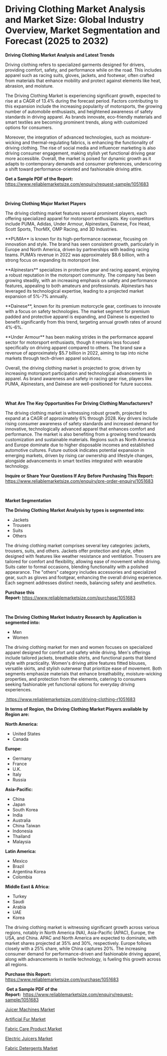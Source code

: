 <p><h1>Driving Clothing Market Analysis and Market Size: Global Industry Overview, Market Segmentation and Forecast (2025 to 2032)</h1></p><p><strong>Driving Clothing Market Analysis and Latest Trends</strong></p>
<p><p>Driving clothing refers to specialized garments designed for drivers, providing comfort, safety, and performance while on the road. This includes apparel such as racing suits, gloves, jackets, and footwear, often crafted from materials that enhance mobility and protect against elements like heat, abrasion, and moisture.</p><p>The Driving Clothing Market is experiencing significant growth, expected to rise at a CAGR of 13.4% during the forecast period. Factors contributing to this expansion include the increasing popularity of motorsports, the growing number of automobile enthusiasts, and heightened awareness of safety standards in driving apparel. As brands innovate, eco-friendly materials and smart textiles are becoming prominent trends, along with customized options for consumers.</p><p>Moreover, the integration of advanced technologies, such as moisture-wicking and thermal-regulating fabrics, is enhancing the functionality of driving clothing. The rise of social media and influencer marketing is also driving consumer engagement, making stylish yet functional driving gear more accessible. Overall, the market is poised for dynamic growth as it adapts to contemporary demands and consumer preferences, underscoring a shift toward performance-oriented and fashionable driving attire.</p></p>
<p><strong>Get a Sample PDF of the Report:&nbsp;</strong> <a href="https://www.reliablemarketsize.com/enquiry/request-sample/1051683?utm_campaign=1845&utm_medium=2&utm_source=Github&utm_content=ia&utm_term=04042025&utm_id=driving-clothing">https://www.reliablemarketsize.com/enquiry/request-sample/1051683</a></p>
<p>&nbsp;</p>
<p><strong>Driving Clothing Major Market Players</strong></p>
<p><p>The driving clothing market features several prominent players, each offering specialized apparel for motorsport enthusiasts. Key competitors include PUMA, Adidas, Under Armour, Alpinestars, Dainese, Fox Head, Scott Sports, ThorMX, OMP Racing, and 3D Industries.</p><p>**PUMA** is known for its high-performance racewear, focusing on innovation and style. The brand has seen consistent growth, particularly in Europe and North America, driven by partnerships with leading racing teams. PUMA’s revenue in 2022 was approximately $8.6 billion, with a strong focus on expanding its motorsport line.</p><p>**Alpinestars** specializes in protective gear and racing apparel, enjoying a robust reputation in the motorsport community. The company has been growing steadily, with an increasing emphasis on safety and performance features, appealing to both amateurs and professionals. Alpinestars has leveraged its technological expertise, leading to a projected market expansion of 5%-7% annually.</p><p>**Dainese**, known for its premium motorcycle gear, continues to innovate with a focus on safety technologies. The market segment for premium padded and protective apparel is expanding, and Dainese is expected to benefit significantly from this trend, targeting annual growth rates of around 4%-6%.</p><p>**Under Armour** has been making strides in the performance apparel sector for motorsport enthusiasts, though it remains less focused specifically on driving apparel compared to others. The brand saw a revenue of approximately $5.7 billion in 2022, aiming to tap into niche markets through tech-driven apparel solutions.</p><p>Overall, the driving clothing market is projected to grow, driven by increasing motorsport participation and technological advancements in apparel. As brand awareness and safety in racing gear rise, players like PUMA, Alpinestars, and Dainese are well-positioned for future success.</p></p>
<p>&nbsp;</p>
<p><strong>What Are The Key Opportunities For Driving Clothing Manufacturers?</strong></p>
<p><p>The driving clothing market is witnessing robust growth, projected to expand at a CAGR of approximately 6% through 2028. Key drivers include rising consumer awareness of safety standards and increased demand for innovative, technologically advanced apparel that enhances comfort and performance. The market is also benefiting from a growing trend towards customization and sustainable materials. Regions such as North America and Europe dominate due to higher disposable incomes and established automotive cultures. Future outlook indicates potential expansion in emerging markets, driven by rising car ownership and lifestyle changes, alongside advancements in smart textiles integrated with wearable technology.</p></p>
<p><strong>Inquire or Share Your Questions If Any Before Purchasing This Report:</strong> <a href="https://www.reliablemarketsize.com/enquiry/pre-order-enquiry/1051683?utm_campaign=1845&utm_medium=2&utm_source=Github&utm_content=ia&utm_term=04042025&utm_id=driving-clothing">https://www.reliablemarketsize.com/enquiry/pre-order-enquiry/1051683</a></p>
<p>&nbsp;</p>
<p><strong>Market Segmentation</strong></p>
<p><strong>The Driving Clothing Market Analysis by types is segmented into:</strong></p>
<p><ul><li>Jackets</li><li>Trousers</li><li>Suits</li><li>Others</li></ul></p>
<p><p>The driving clothing market comprises several key categories: jackets, trousers, suits, and others. Jackets offer protection and style, often designed with features like weather resistance and ventilation. Trousers are tailored for comfort and flexibility, allowing ease of movement while driving. Suits cater to formal occasions, blending functionality with a polished appearance. The "others" category includes accessories and specialized gear, such as gloves and footgear, enhancing the overall driving experience. Each segment addresses distinct needs, balancing safety and aesthetics.</p></p>
<p><strong>Purchase this Report:&nbsp;</strong><a href="https://www.reliablemarketsize.com/purchase/1051683?utm_campaign=1845&utm_medium=2&utm_source=Github&utm_content=ia&utm_term=04042025&utm_id=driving-clothing">https://www.reliablemarketsize.com/purchase/1051683</a></p>
<p>&nbsp;</p>
<p><strong>The Driving Clothing Market Industry Research by Application is segmented into:</strong></p>
<p><ul><li>Men</li><li>Women</li></ul></p>
<p><p>The driving clothing market for men and women focuses on specialized apparel designed for comfort and safety while driving. Men's offerings include tailored jackets, breathable shirts, and functional pants that blend style with practicality. Women's driving attire features fitted blouses, versatile skirts, and stylish outerwear that prioritize ease of movement. Both segments emphasize materials that enhance breathability, moisture-wicking properties, and protection from the elements, catering to consumers seeking fashionable yet functional options for everyday driving experiences.</p></p>
<p><a href="https://www.reliablemarketsize.com/driving-clothing-r1051683?utm_campaign=1845&utm_medium=2&utm_source=Github&utm_content=ia&utm_term=04042025&utm_id=driving-clothing">&nbsp;https://www.reliablemarketsize.com/driving-clothing-r1051683</a></p>
<p><strong>In terms of Region, the Driving Clothing Market Players available by Region are:</strong></p>
<p>
    <p> <strong> North America: </strong>
        <ul>
            <li>United States</li>
            <li>Canada</li>
        </ul>
        </p> 
    <p> <strong> Europe: </strong>
        <ul>
            <li>Germany</li>
            <li>France</li>
            <li>U.K.</li>
            <li>Italy</li>
            <li>Russia</li>
        </ul>
        </p> 
    <p> <strong> Asia-Pacific: </strong>
        <ul>
            <li>China</li>
            <li>Japan</li>
            <li>South Korea</li>
            <li>India</li>
            <li>Australia</li>
            <li>China Taiwan</li>
            <li>Indonesia</li>
            <li>Thailand</li>
            <li>Malaysia</li>
        </ul>
        </p> 
    <p> <strong> Latin America: </strong>
        <ul>
            <li>Mexico</li>
            <li>Brazil</li>
            <li>Argentina Korea</li>
            <li>Colombia</li>
        </ul>
        </p> 
    <p> <strong> Middle East & Africa: </strong>
        <ul>
            <li>Turkey</li>
            <li>Saudi</li>
            <li>Arabia</li>
            <li>UAE</li>
            <li>Korea</li>
        </ul>
    </p>
    </p>
<p><p>The driving clothing market is witnessing significant growth across various regions, notably in North America (NA), Asia-Pacific (APAC), Europe, the USA, and China. APAC and North America are expected to dominate, with market shares projected at 35% and 30%, respectively. Europe follows closely with a 25% share, while China captures 20%. The increasing consumer demand for performance-driven and fashionable driving apparel, along with advancements in textile technology, is fueling this growth across all regions.</p></p>
<p><strong>Purchase this Report: </strong><a href="https://www.reliablemarketsize.com/purchase/1051683?utm_campaign=1845&utm_medium=2&utm_source=Github&utm_content=ia&utm_term=04042025&utm_id=driving-clothing">https://www.reliablemarketsize.com/purchase/1051683</a></p>
<p>&nbsp;<strong>Get a Sample PDF of the Report:&nbsp;&nbsp;</strong><a href="https://www.reliablemarketsize.com/enquiry/request-sample/1051683?utm_campaign=1845&utm_medium=2&utm_source=Github&utm_content=ia&utm_term=04042025&utm_id=driving-clothing">https://www.reliablemarketsize.com/enquiry/request-sample/1051683</a></p>
<p><strong></strong></p>
<p><p><a href="https://github.com/dagnewopus/Market-Research-Report-List-1/blob/main/juicer-machines-market.md?utm_campaign=1845&utm_medium=2&utm_source=Github&utm_content=ia&utm_term=04042025&utm_id=driving-clothing">Juicer Machines Market</a></p><p><a href="https://github.com/naanaafranxu/Market-Research-Report-List-1/blob/main/artificial-fur-market.md?utm_campaign=1845&utm_medium=2&utm_source=Github&utm_content=ia&utm_term=04042025&utm_id=driving-clothing">Artificial Fur Market</a></p><p><a href="https://github.com/suebabuhai/Market-Research-Report-List-1/blob/main/fabric-care-product-market.md?utm_campaign=1845&utm_medium=2&utm_source=Github&utm_content=ia&utm_term=04042025&utm_id=driving-clothing">Fabric Care Product Market</a></p><p><a href="https://github.com/papnider/Market-Research-Report-List-1/blob/main/electric-juicers-market.md?utm_campaign=1845&utm_medium=2&utm_source=Github&utm_content=ia&utm_term=04042025&utm_id=driving-clothing">Electric Juicers Market</a></p><p><a href="https://github.com/nyanikumchu/Market-Research-Report-List-1/blob/main/fabric-detergents-market.md?utm_campaign=1845&utm_medium=2&utm_source=Github&utm_content=ia&utm_term=04042025&utm_id=driving-clothing">Fabric Detergents Market</a></p></p>